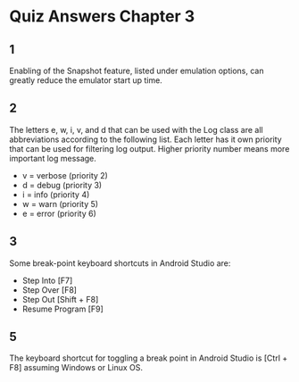 # Quiz Answers Chapter 3 #
## 1 ##
Enabling of the Snapshot feature, listed under emulation options, can greatly reduce the emulator start up time.  

## 2 ##
The letters e, w, i, v, and d that can be used with the Log class are all abbreviations according to the following list. Each letter has it own priority that can be used for filtering log output. Higher priority number means more important log message.  

- v = verbose (priority 2)  
- d = debug (priority 3)  
- i = info (priority 4)  
- w = warn (priority 5)  
- e = error (priority 6)  

## 3 ##
Some break-point keyboard shortcuts in Android Studio are:
- Step Into [F7]  
- Step Over [F8]  
- Step Out [Shift + F8]  
- Resume Program [F9]  

## 5 ##
The keyboard shortcut for toggling a break point in Android Studio is [Ctrl + F8] assuming Windows or Linux OS.  

